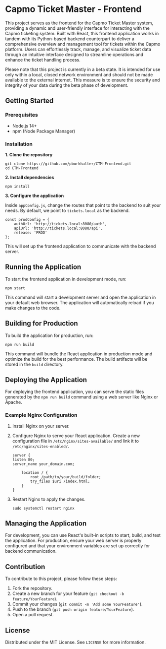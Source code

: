Capmo Ticket Master - Frontend
==============================

This project serves as the frontend for the Capmo Ticket Master system, providing a dynamic and user-friendly interface for interacting with the Capmo ticketing system. Built with React, this frontend application works in tandem with its Python-based backend counterpart to deliver a comprehensive overview and management tool for tickets within the Capmo platform. Users can effortlessly track, manage, and visualize ticket data through an intuitive interface designed to streamline operations and enhance the ticket handling process.

Please note that this project is currently in a beta state. It is intended for use only within a local, closed network environment and should not be made available to the external internet. This measure is to ensure the security and integrity of your data during the beta phase of development.

Getting Started
---------------

### Prerequisites

-   Node.js 14+
-   npm (Node Package Manager)

### Installation

**1. Clone the repository**


```
git clone https://github.com/pburkhalter/CTM-Frontend.git
cd CTM-Frontend
```

**2. Install dependencies**


```
npm install
```

**3. Configure the application**

Inside `appConfig.js`, change the routes that point to the backend to suit your needs. By default, we point to `tickets.local` as the backend.
```
const prodConfig = {
    authUrl: 'http://tickets.local:8080/auth',
    apiUrl: 'http://tickets.local:8080/api',
    release: 'PROD'
};
```

This will set up the frontend application to communicate with the backend server.

Running the Application
-----------------------

To start the frontend application in development mode, run:

```
npm start
```

This command will start a development server and open the application in your default web browser. The application will automatically reload if you make changes to the code.

Building for Production
-----------------------

To build the application for production, run:


```
npm run build
```

This command will bundle the React application in production mode and optimize the build for the best performance. The build artifacts will be stored in the `build` directory.

Deploying the Application
-------------------------

For deploying the frontend application, you can serve the static files generated by the `npm run build` command using a web server like Nginx or Apache.

### Example Nginx Configuration

1.  Install Nginx on your server.

2.  Configure Nginx to serve your React application. Create a new configuration file in `/etc/nginx/sites-available/` and link it to `/etc/nginx/sites-enabled/`.

    ```
    server {
    listen 80;
    server_name your_domain.com;

        location / {
            root /path/to/your/build/folder;
            try_files $uri /index.html;
        }
    }
    ```

3.  Restart Nginx to apply the changes.

    ```
    sudo systemctl restart nginx
    ```

Managing the Application
------------------------

For development, you can use React's built-in scripts to start, build, and test the application. For production, ensure your web server is properly configured and that your environment variables are set up correctly for backend communication.

Contribution
------------

To contribute to this project, please follow these steps:

1.  Fork the repository.
2.  Create a new branch for your feature (`git checkout -b feature/YourFeature`).
3.  Commit your changes (`git commit -m 'Add some YourFeature'`).
4.  Push to the branch (`git push origin feature/YourFeature`).
5.  Open a pull request.

License
-------

Distributed under the MIT License. See `LICENSE` for more information.